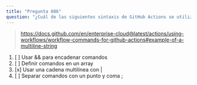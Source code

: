```yaml
---
title: "Pregunta 086"
question: "¿Cuál de las siguientes sintaxis de GitHub Actions se utiliza para ejecutar múltiples comandos en un solo paso?"
---
```



> https://docs.github.com/en/enterprise-cloud@latest/actions/using-workflows/workflow-commands-for-github-actions#example-of-a-multiline-string
1. [ ] Usar && para encadenar comandos
1. [ ] Definir comandos en un array
1. [x] Usar una cadena multilínea con |
1. [ ] Separar comandos con un punto y coma ;
